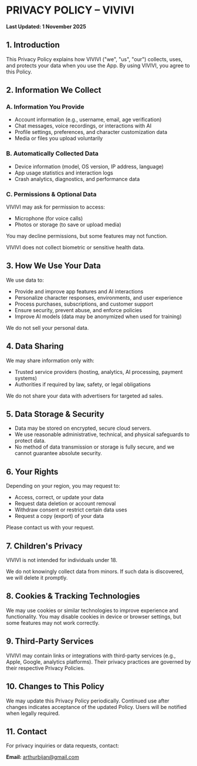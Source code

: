 # PRIVACY POLICY – VIVIVI

**Last Updated: 1 November 2025**

## 1. Introduction

This Privacy Policy explains how VIVIVI ("we", "us", "our") collects, uses, and protects your data when you use the App. By using VIVIVI, you agree to this Policy.

## 2. Information We Collect

### A. Information You Provide

- Account information (e.g., username, email, age verification)
- Chat messages, voice recordings, or interactions with AI
- Profile settings, preferences, and character customization data
- Media or files you upload voluntarily

### B. Automatically Collected Data

- Device information (model, OS version, IP address, language)
- App usage statistics and interaction logs
- Crash analytics, diagnostics, and performance data

### C. Permissions & Optional Data

VIVIVI may ask for permission to access:

- Microphone (for voice calls)
- Photos or storage (to save or upload media)

You may decline permissions, but some features may not function.

VIVIVI does not collect biometric or sensitive health data.

## 3. How We Use Your Data

We use data to:

- Provide and improve app features and AI interactions
- Personalize character responses, environments, and user experience
- Process purchases, subscriptions, and customer support
- Ensure security, prevent abuse, and enforce policies
- Improve AI models (data may be anonymized when used for training)

We do not sell your personal data.

## 4. Data Sharing

We may share information only with:

- Trusted service providers (hosting, analytics, AI processing, payment systems)
- Authorities if required by law, safety, or legal obligations

We do not share your data with advertisers for targeted ad sales.

## 5. Data Storage & Security

- Data may be stored on encrypted, secure cloud servers.
- We use reasonable administrative, technical, and physical safeguards to protect data.
- No method of data transmission or storage is fully secure, and we cannot guarantee absolute security.

## 6. Your Rights

Depending on your region, you may request to:

- Access, correct, or update your data
- Request data deletion or account removal
- Withdraw consent or restrict certain data uses
- Request a copy (export) of your data

Please contact us with your request.

## 7. Children's Privacy

VIVIVI is not intended for individuals under 18.

We do not knowingly collect data from minors. If such data is discovered, we will delete it promptly.

## 8. Cookies & Tracking Technologies

We may use cookies or similar technologies to improve experience and functionality. You may disable cookies in device or browser settings, but some features may not work correctly.

## 9. Third-Party Services

VIVIVI may contain links or integrations with third-party services (e.g., Apple, Google, analytics platforms). Their privacy practices are governed by their respective Privacy Policies.

## 10. Changes to This Policy

We may update this Privacy Policy periodically. Continued use after changes indicates acceptance of the updated Policy. Users will be notified when legally required.

## 11. Contact

For privacy inquiries or data requests, contact:

**Email:** arthurbijan@gmail.com
